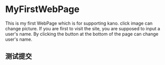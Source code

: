# MyFirstWebPage
This is my first WebPage which is for supporting kano.
click image can change picture.
If you are first to visit the site, you are supposed to input a user's name.
By clicking the button at the bottom of the page can change user's name. 
## 测试提交